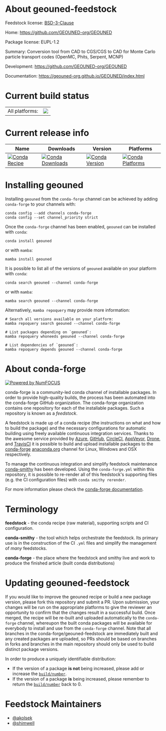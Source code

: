About geouned-feedstock
=======================

Feedstock license: [BSD-3-Clause](https://github.com/conda-forge/geouned-feedstock/blob/main/LICENSE.txt)

Home: https://github.com/GEOUNED-org/GEOUNED

Package license: EUPL-1.2

Summary: Conversion tool from CAD to CGS/CGS to CAD for Monte Carlo particle transport codes (OpenMC, Phits, Serpent, MCNP)

Development: https://github.com/GEOUNED-org/GEOUNED

Documentation: https://geouned-org.github.io/GEOUNED/index.html

Current build status
====================


<table><tr><td>All platforms:</td>
    <td>
      <a href="https://dev.azure.com/conda-forge/feedstock-builds/_build/latest?definitionId=22417&branchName=main">
        <img src="https://dev.azure.com/conda-forge/feedstock-builds/_apis/build/status/geouned-feedstock?branchName=main">
      </a>
    </td>
  </tr>
</table>

Current release info
====================

| Name | Downloads | Version | Platforms |
| --- | --- | --- | --- |
| [![Conda Recipe](https://img.shields.io/badge/recipe-geouned-green.svg)](https://anaconda.org/conda-forge/geouned) | [![Conda Downloads](https://img.shields.io/conda/dn/conda-forge/geouned.svg)](https://anaconda.org/conda-forge/geouned) | [![Conda Version](https://img.shields.io/conda/vn/conda-forge/geouned.svg)](https://anaconda.org/conda-forge/geouned) | [![Conda Platforms](https://img.shields.io/conda/pn/conda-forge/geouned.svg)](https://anaconda.org/conda-forge/geouned) |

Installing geouned
==================

Installing `geouned` from the `conda-forge` channel can be achieved by adding `conda-forge` to your channels with:

```
conda config --add channels conda-forge
conda config --set channel_priority strict
```

Once the `conda-forge` channel has been enabled, `geouned` can be installed with `conda`:

```
conda install geouned
```

or with `mamba`:

```
mamba install geouned
```

It is possible to list all of the versions of `geouned` available on your platform with `conda`:

```
conda search geouned --channel conda-forge
```

or with `mamba`:

```
mamba search geouned --channel conda-forge
```

Alternatively, `mamba repoquery` may provide more information:

```
# Search all versions available on your platform:
mamba repoquery search geouned --channel conda-forge

# List packages depending on `geouned`:
mamba repoquery whoneeds geouned --channel conda-forge

# List dependencies of `geouned`:
mamba repoquery depends geouned --channel conda-forge
```


About conda-forge
=================

[![Powered by
NumFOCUS](https://img.shields.io/badge/powered%20by-NumFOCUS-orange.svg?style=flat&colorA=E1523D&colorB=007D8A)](https://numfocus.org)

conda-forge is a community-led conda channel of installable packages.
In order to provide high-quality builds, the process has been automated into the
conda-forge GitHub organization. The conda-forge organization contains one repository
for each of the installable packages. Such a repository is known as a *feedstock*.

A feedstock is made up of a conda recipe (the instructions on what and how to build
the package) and the necessary configurations for automatic building using freely
available continuous integration services. Thanks to the awesome service provided by
[Azure](https://azure.microsoft.com/en-us/services/devops/), [GitHub](https://github.com/),
[CircleCI](https://circleci.com/), [AppVeyor](https://www.appveyor.com/),
[Drone](https://cloud.drone.io/welcome), and [TravisCI](https://travis-ci.com/)
it is possible to build and upload installable packages to the
[conda-forge](https://anaconda.org/conda-forge) [anaconda.org](https://anaconda.org/)
channel for Linux, Windows and OSX respectively.

To manage the continuous integration and simplify feedstock maintenance
[conda-smithy](https://github.com/conda-forge/conda-smithy) has been developed.
Using the ``conda-forge.yml`` within this repository, it is possible to re-render all of
this feedstock's supporting files (e.g. the CI configuration files) with ``conda smithy rerender``.

For more information please check the [conda-forge documentation](https://conda-forge.org/docs/).

Terminology
===========

**feedstock** - the conda recipe (raw material), supporting scripts and CI configuration.

**conda-smithy** - the tool which helps orchestrate the feedstock.
                   Its primary use is in the construction of the CI ``.yml`` files
                   and simplify the management of *many* feedstocks.

**conda-forge** - the place where the feedstock and smithy live and work to
                  produce the finished article (built conda distributions)


Updating geouned-feedstock
==========================

If you would like to improve the geouned recipe or build a new
package version, please fork this repository and submit a PR. Upon submission,
your changes will be run on the appropriate platforms to give the reviewer an
opportunity to confirm that the changes result in a successful build. Once
merged, the recipe will be re-built and uploaded automatically to the
`conda-forge` channel, whereupon the built conda packages will be available for
everybody to install and use from the `conda-forge` channel.
Note that all branches in the conda-forge/geouned-feedstock are
immediately built and any created packages are uploaded, so PRs should be based
on branches in forks and branches in the main repository should only be used to
build distinct package versions.

In order to produce a uniquely identifiable distribution:
 * If the version of a package **is not** being increased, please add or increase
   the [``build/number``](https://docs.conda.io/projects/conda-build/en/latest/resources/define-metadata.html#build-number-and-string).
 * If the version of a package **is** being increased, please remember to return
   the [``build/number``](https://docs.conda.io/projects/conda-build/en/latest/resources/define-metadata.html#build-number-and-string)
   back to 0.

Feedstock Maintainers
=====================

* [@akolsek](https://github.com/akolsek/)
* [@shimwell](https://github.com/shimwell/)

